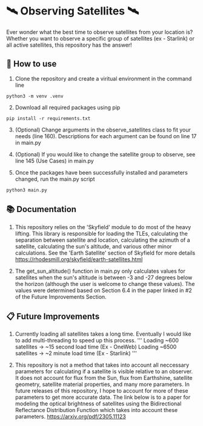 # 🛰️ Observing Satellites 🛰️

Ever wonder what the best time to observe satellites from your location is? Whether you want to observe a specific group of satellites (ex - Starlink) or all active satellites, this repository has the answer!

## 📝 How to use 
1. Clone the repository and create a viritual environment in the command line
```
python3 -m venv .venv
```

2. Download all required packages using pip
```
pip install -r requirements.txt
```

3. (Optional) Change arguments in the observe_satellites class to fit your needs (line 160). Descriptions for each argument can be found on line 17
in main.py

4. (Optional) If you would like to change the satellite group to observe, see line 145 (Use Cases) in main.py

5. Once the packages have been successfully installed and parameters changed, run the main.py script
```
python3 main.py
```

## 📚 Documentation 
1. This repository relies on the 'Skyfield' module to do most of the heavy lifting. This library is responsible for loading the TLEs, calculating the
separation between satellite and location, calculating the azimuth of a satellite, calculating the sun's altitude, and various other minor calculations.
See the 'Earth Satellite' section of Skyfield for more details https://rhodesmill.org/skyfield/earth-satellites.html

2. The get_sun_altitude() function in main.py only calculates values for satellites when the sun's altitude is between -3 and -27 degrees below the horizon
(although the user is welcome to change these values). The values were determined based on Section 6.4 in the paper linked in #2 of the Future Improvements 
Section.

## 📋 Future Improvements 
1. Currently loading all satellites takes a long time. Eventually I would like to add multi-threading to speed up this process.
'''
Loading ~600 satellites -> ~15 second load time (Ex - OneWeb)
Loading ~6500 satellites -> ~2 minute load time (Ex - Starlink)
'''

2. This repository is not a method that takes into account all neccessary parameters for calculating if a satellite is visible relative to an observer. It does
not account for flux from the Sun, flux from Earthshine, satellite geometry, satellite material properties, and many more parameters. In future releases of this repository, I hope to account for more of these parameters to get more accurate data. The link below is to a paper for modeling the optical brightness of satellites using the Bidirectional Reflectance Distribution Function which takes into account these parameters. https://arxiv.org/pdf/2305.11123
